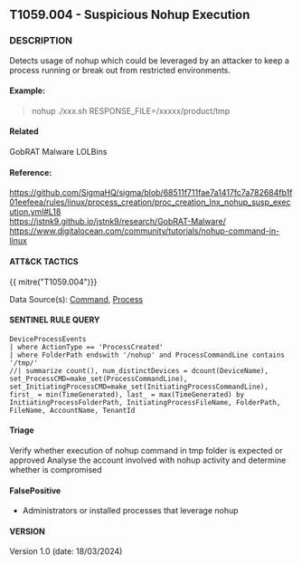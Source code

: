 ## T1059.004 - Suspicious Nohup Execution

### DESCRIPTION

Detects usage of nohup which could be leveraged by an attacker to keep a process running or break out from restricted environments.

#### Example:

> nohup ./xxx.sh RESPONSE_FILE=/xxxxx/product/tmp

#### Related

GobRAT Malware
LOLBins

#### Reference:

https://github.com/SigmaHQ/sigma/blob/68511f711fae7a1417fc7a782684fb1f01eefeea/rules/linux/process_creation/proc_creation_lnx_nohup_susp_execution.yml#L18 <br>
https://jstnk9.github.io/jstnk9/research/GobRAT-Malware/ <br>
https://www.digitalocean.com/community/tutorials/nohup-command-in-linux <br>

#### ATT&CK TACTICS

{{ mitre("T1059.004")}}

Data Source(s): [Command](https://attack.mitre.org/datasources/DS0017), [Process](https://attack.mitre.org/datasources/DS0009/)

#### SENTINEL RULE QUERY

```
DeviceProcessEvents 
| where ActionType == 'ProcessCreated'
| where FolderPath endswith '/nohup' and ProcessCommandLine contains '/tmp/'
//| summarize count(), num_distinctDevices = dcount(DeviceName), set_ProcessCMD=make_set(ProcessCommandLine), set_InitiatingProcessCMD=make_set(InitiatingProcessCommandLine), first_ = min(TimeGenerated), last_ = max(TimeGenerated) by InitiatingProcessFolderPath, InitiatingProcessFileName, FolderPath, FileName, AccountName, TenantId 
```

#### Triage

Verify whether execution of nohup command in tmp folder is expected or approved
Analyse the account involved with nohup activity and determine whether is compromised

#### FalsePositive

- Administrators or installed processes that leverage nohup

#### VERSION

Version 1.0 (date: 18/03/2024)
